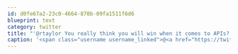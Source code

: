 ```yaml
---
id: d0fe67a2-23c0-4664-870b-09fa1511f6d6
blueprint: text
category: twitter
title: "'@rtaylor You really think you will win when it comes to APIs? :)"
caption: '<span class="username username_linked">@<a href="https://twitter.com/rtaylor" title="Elon Musk">rtaylor</a></span> You really think you will win when it comes to APIs? :)'
---
```

